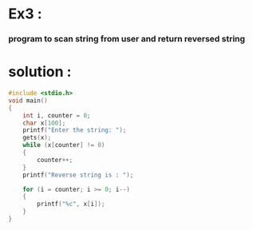 # Ex3 :
### program to scan string from user and return reversed string

# solution :
```c
#include <stdio.h>
void main()
{
    int i, counter = 0;
    char x[100];
    printf("Enter the string: ");
    gets(x);
    while (x[counter] != 0)
    {
        counter++;
    }
    printf("Reverse string is : ");

    for (i = counter; i >= 0; i--)
    {
        printf("%c", x[i]);
    }
}

```